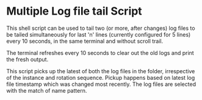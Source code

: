 # Multiple Log file tail Script

This shell script can be used to tail two (or more, after changes) log files to be tailed
simultaneously for last 'n' lines (currently configured for 5 lines) every 10 seconds, in the same terminal and without scroll trail.

The terminal refreshes every 10 seconds to clear out the old logs and print the fresh output.

This script picks up the latest of both the log files in the folder, irrespective of the instance and rotation sequence.
Pickup happens based on latest log file timestamp which was changed most recently. The log files are selected with the match of name pattern. 
